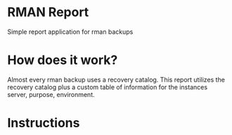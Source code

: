 # RMAN Report

Simple report application for rman backups




# How does it work?

Almost every rman backup uses a recovery catalog.
This report utilizes the recovery catalog plus a custom table of information for the instances server, purpose, environment.


# Instructions


